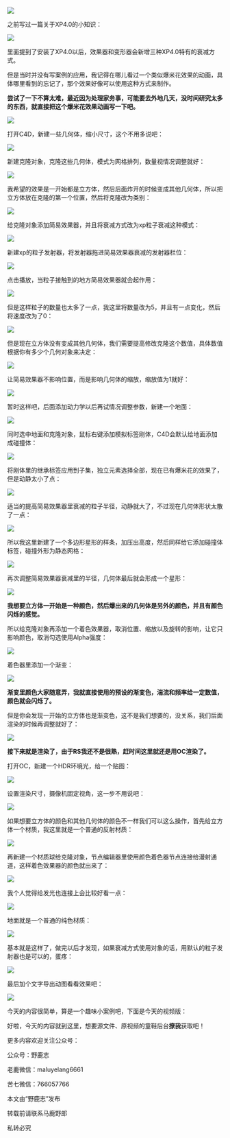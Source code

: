 ![](https://pic1.zhimg.com/v2-0e7790438a019a66bf31b37701b6ce5c_r.jpg)

之前写过一篇关于XP4.0的小知识：

![](undefined)

里面提到了安装了XP4.0以后，效果器和变形器会新增三种XP4.0特有的衰减方式。

但是当时并没有写案例的应用，我记得在哪儿看过一个类似爆米花效果的动画，具体哪里看到的忘记了，那个效果好像可以使用这种方式来制作。

**尝试了一下不算太难，最近因为处理家务事，可能要去外地几天，没时间研究太多的东西，就直接把这个爆米花效果动画写一下吧。**

![](https://pic2.zhimg.com/v2-29972d51c8ff091e19931910625efd1d_r.jpg)

打开C4D，新建一些几何体，缩小尺寸，这个不用多说吧：

![](https://pic2.zhimg.com/v2-58c9902e203802cfa2791f3dd2c5cef9_r.jpg)

新建克隆对象，克隆这些几何体，模式为网格排列，数量视情况调整就好：

![](https://pic3.zhimg.com/v2-fa54905fcbc3347b11e91e6ca6bf5b6a_r.jpg)

我希望的效果是一开始都是立方体，然后后面炸开的时候变成其他几何体，所以把立方体放在克隆的第一个位置，然后将克隆改为类别：

![](https://pic2.zhimg.com/v2-8ed0f618eeab06923fb6f7123387b179_r.jpg)

给克隆对象添加简易效果器，并且将衰减方式改为xp粒子衰减这种模式：

![](https://pic2.zhimg.com/v2-a2d6686ec025ec288a22192bfc4a32e9_r.jpg)

新建xp的粒子发射器，将发射器拖进简易效果器衰减的发射器栏位：

![](https://pic4.zhimg.com/v2-e9104e14145c6db4e2486017658067f7_r.jpg)

点击播放，当粒子接触到的地方简易效果器就会起作用：

![](https://pic1.zhimg.com/v2-cf4224131955aa2d221fe2a0b65bc97c_r.jpg)

但是这样粒子的数量也太多了一点，我这里将数量改为5，并且有一点变化，然后将速度改为了0：

![](https://pic4.zhimg.com/v2-b74efd98288f52fc201cfef166ca8a07_r.jpg)

但是现在立方体没有变成其他几何体，我们需要提高修改克隆这个数值，具体数值根据你有多少个几何对象来决定：

![](https://pic2.zhimg.com/v2-840773015b786d6e71d43a26dd65c029_r.jpg)

让简易效果器不影响位置，而是影响几何体的缩放，缩放值为1就好：

![](https://pic2.zhimg.com/v2-c44f01a821ce770fbe0104b92d6171bd_r.jpg)

暂时这样吧，后面添加动力学以后再试情况调整参数，新建一个地面：

![](https://pic4.zhimg.com/v2-da468f1885d591b45ceac68c4adad60b_r.jpg)

同时选中地面和克隆对象，鼠标右键添加模拟标签刚体，C4D会默认给地面添加成碰撞体：

![](https://pic2.zhimg.com/v2-9dbed20bd393df88e6e1bbe90be02c2d_r.jpg)

将刚体里的继承标签应用到子集，独立元素选择全部，现在已有爆米花的效果了，但是动静太小了点：

![](https://pic3.zhimg.com/v2-f36f971285032e2414135ddc5a877016_r.jpg)

适当的提高简易效果器里衰减的粒子半径，动静就大了，不过现在几何体形状太散了一点：

![](https://pic2.zhimg.com/v2-97821d34a5a3bb220125cd36fe9868b1_r.jpg)

所以我这里新建了一个多边形星形的样条，加压出高度，然后同样给它添加碰撞体标签，碰撞外形为静态网格：

![](https://pic4.zhimg.com/v2-c8163d65803ee4b0edb4889b5dd7de2f_r.jpg)

再次调整简易效果器衰减里的半径，几何体最后就会形成一个星形：

![](https://pic1.zhimg.com/v2-c398aa109d38f848237eb0f644859fdc_r.jpg)

**我想要立方体一开始是一种颜色，然后爆出来的几何体是另外的颜色，并且有颜色闪烁的感觉。**

所以给克隆对象再添加一个着色效果器，取消位置、缩放以及旋转的影响，让它只影响颜色，取消勾选使用Alpha强度：

![](https://pic2.zhimg.com/v2-ea90c083f6537b193c8c98b372afe581_r.jpg)

着色器里添加一个渐变：

![](https://pic3.zhimg.com/v2-102dc2430b2b802b5f9c43b0c58c991a_r.jpg)

**渐变里颜色大家随意弄，我就直接使用的预设的渐变色，湍流和频率给一定数值，颜色就会闪烁了。**

但是你会发现一开始的立方体也是渐变色，这不是我们想要的，没关系，我们后面渲染的时候再调整就好了：

![](https://pic1.zhimg.com/v2-b9e0c0e25d5eaf4cc6af0524cd79e8b8_r.jpg)

**接下来就是渲染了，由于RS我还不是很熟，赶时间这里就还是用OC渲染了。**

打开OC，新建一个HDR环境光，给一个贴图：

![](https://pic1.zhimg.com/v2-649eed605b3a34a54d490a26063f148c_r.jpg)

设置渲染尺寸，摄像机固定视角，这一步不用说吧：

![](https://pic2.zhimg.com/v2-085f893bfe78bccba4cb21bcfa364ef5_r.jpg)

如果想要立方体的颜色和其他几何体的颜色不一样我们可以这么操作，首先给立方体一个材质，我这里就是一个普通的反射材质：

![](https://pic4.zhimg.com/v2-975cda33f9d093489f393ef0679c7bbf_r.jpg)

再新建一个材质球给克隆对象，节点编辑器里使用颜色着色器节点连接给漫射通道，这样着色效果器的颜色就出来了：

![](https://pic4.zhimg.com/v2-095b6fd9d3229a572055577ac92f02eb_r.jpg)

我个人觉得给发光也连接上会比较好看一点：

![](https://pic3.zhimg.com/v2-2088786e2181b80ca9e9dae438048ac6_r.jpg)

地面就是一个普通的纯色材质：

![](https://pic4.zhimg.com/v2-44fd5561ac061d06aec0795c4a2c0c43_r.jpg)

基本就是这样了，做完以后才发现，如果衰减方式使用对象的话，用默认的粒子发射器也是可以的，蛋疼：

![](https://pic4.zhimg.com/v2-ece523c059b15e315c5a8f16b8045e6b_r.jpg)

最后加个文字导出动图看看效果吧：

![](undefined)

今天的内容很简单，算是一个趣味小案例吧，下面是今天的视频版：

[](https://www.zhihu.com/zvideo/1301568141655760896)

好啦，今天的内容就到这里，想要源文件、原视频的童鞋后台**撩我**获取吧！

更多内容欢迎关注公众号：

公众号：野鹿志

老鹿微信：maluyelang6661

苦七微信：766057766

本文由“野鹿志”发布

转载前请联系马鹿野郎

私转必究